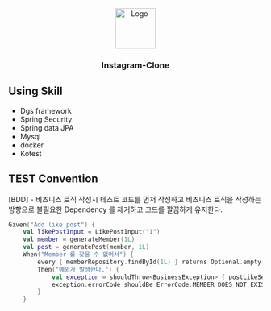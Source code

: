 <div align="center">
  <a href="https://github.com/Instagram-Clone-Coding">
    <img src="https://avatars.githubusercontent.com/u/90607105?s=200&v=4" alt="Logo" width="80" height="80">
  </a>
<h3 align="center">Instagram-Clone</h3>
</div>

## Using Skill

- Dgs framework
- Spring Security
- Spring data JPA
- Mysql
- docker
- Kotest

## TEST Convention

[BDD] - 비즈니스 로직 작성시 테스트 코드를 먼저 작성하고 비즈니스 로직을 작성하는 방향으로 불필요한 Dependency 를 제거하고 코드를 깔끔하게 유지한다.

```kotlin
Given("Add like post") {
    val likePostInput = LikePostInput("1")
    val member = generateMember(1L)
    val post = generatePost(member, 1L)
    When("Member 를 찾을 수 없어서") {
        every { memberRepository.findById(1L) } returns Optional.empty()
        Then("예외가 발생한다.") {
            val exception = shouldThrow<BusinessException> { postLikeService.addLike(1L, likePostInput) }
            exception.errorCode shouldBe ErrorCode.MEMBER_DOES_NOT_EXISTS
        }
    }
```